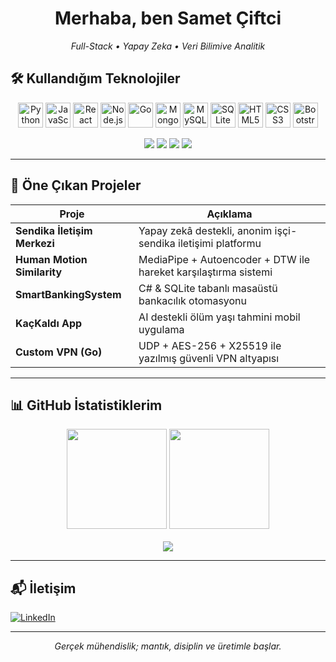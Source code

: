 <h1 align="center">Merhaba, ben Samet Çiftci</h1>
<p align="center"><em>Full-Stack • Yapay Zeka • Veri Bilimive Analitik </em></p>



## 🛠️ Kullandığım Teknolojiler

<p align="center">
  <img src="https://cdn.jsdelivr.net/gh/devicons/devicon/icons/python/python-original.svg" height="40" alt="Python" />
  <img src="https://cdn.jsdelivr.net/gh/devicons/devicon/icons/javascript/javascript-original.svg" height="40" alt="JavaScript" />
  <img src="https://cdn.jsdelivr.net/gh/devicons/devicon/icons/react/react-original.svg" height="40" alt="React" />
  <img src="https://cdn.jsdelivr.net/gh/devicons/devicon/icons/nodejs/nodejs-original.svg" height="40" alt="Node.js" />
  <img src="https://cdn.jsdelivr.net/gh/devicons/devicon/icons/go/go-original.svg" height="40" alt="Go" />
  <img src="https://cdn.jsdelivr.net/gh/devicons/devicon/icons/mongodb/mongodb-original.svg" height="40" alt="MongoDB" />
  <img src="https://cdn.jsdelivr.net/gh/devicons/devicon/icons/mysql/mysql-original.svg" height="40" alt="MySQL" />
  <img src="https://cdn.jsdelivr.net/gh/devicons/devicon/icons/sqlite/sqlite-original.svg" height="40" alt="SQLite" />
  <img src="https://cdn.jsdelivr.net/gh/devicons/devicon/icons/html5/html5-original.svg" height="40" alt="HTML5" />
  <img src="https://cdn.jsdelivr.net/gh/devicons/devicon/icons/css3/css3-original.svg" height="40" alt="CSS3" />
  <img src="https://cdn.jsdelivr.net/gh/devicons/devicon/icons/bootstrap/bootstrap-original.svg" height="40" alt="Bootstrap" />
</p>

<p align="center">
  <img src="https://img.shields.io/badge/ChatGPT-00A67E?style=for-the-badge&logo=openai&logoColor=white" />
  <img src="https://img.shields.io/badge/DeepSeek-AI-6A0DAD?style=for-the-badge" />
  <img src="https://img.shields.io/badge/Gemini-AI-4285F4?style=for-the-badge&logo=google&logoColor=white" />
  <img src="https://img.shields.io/badge/Expo_Go-000020?style=for-the-badge&logo=expo&logoColor=white" />
</p>

---

## 🚀 Öne Çıkan Projeler

| Proje | Açıklama |
|-------|----------|
| **Sendika İletişim Merkezi** | Yapay zekâ destekli, anonim işçi-sendika iletişimi platformu |
| **Human Motion Similarity** | MediaPipe + Autoencoder + DTW ile hareket karşılaştırma sistemi |
| **SmartBankingSystem** | C# & SQLite tabanlı masaüstü bankacılık otomasyonu |
| **KaçKaldı App** | AI destekli ölüm yaşı tahmini mobil uygulama |
| **Custom VPN (Go)** | UDP + AES-256 + X25519 ile yazılmış güvenli VPN altyapısı |

---

## 📊 GitHub İstatistiklerim

<div align="center">
  <img height="160" src="https://github-readme-stats.vercel.app/api?username=SAME1T&show_icons=true&theme=tokyonight&count_private=true&include_all_commits=true" />
  <img height="160" src="https://github-readme-stats.vercel.app/api/top-langs/?username=SAME1T&layout=compact&theme=tokyonight" />
  <br/><br/>
  <img src="https://github-readme-streak-stats.herokuapp.com/?user=SAME1T&theme=tokyonight&date_format=M%20j%5B%2C%20Y%5D" />
</div>

---

## 📬 İletişim

[![LinkedIn](https://img.shields.io/badge/-LinkedIn-0A66C2?style=for-the-badge&logo=linkedin&logoColor=white)](https://www.linkedin.com/in/samet-%C3%A7iftci-664787252/)

---

<p align="center"><em>Gerçek mühendislik; mantık, disiplin ve üretimle başlar.</em></p>
